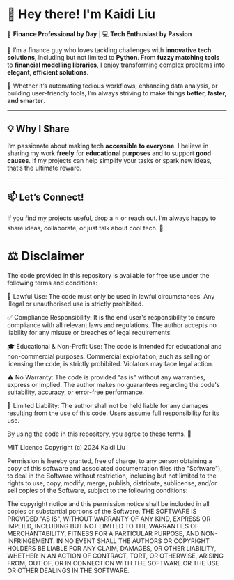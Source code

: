 # 👋 Hey there! I'm Kaidi Liu  

💼 **Finance Professional by Day** | 💻 **Tech Enthusiast by Passion**  

🌟 I’m a finance guy who loves tackling challenges with **innovative tech solutions**, including but not limited to **Python**. From **fuzzy matching tools** to **financial modelling libraries**, I enjoy transforming complex problems into **elegant, efficient solutions**.  

🔧 Whether it’s automating tedious workflows, enhancing data analysis, or building user-friendly tools, I’m always striving to make things **better, faster, and smarter**.  

---

## 💡 Why I Share  
I’m passionate about making tech **accessible to everyone**. I believe in sharing my work **freely** for **educational purposes** and to support **good causes**. If my projects can help simplify your tasks or spark new ideas, that’s the ultimate reward.  

---

## 📫 **Let’s Connect!**  
If you find my projects useful, drop a ⭐ or reach out. I’m always happy to share ideas, collaborate, or just talk about cool tech. 🙌  






# **⚖️ Disclaimer**
The code provided in this repository is available for free use under the following terms and conditions:

📜 Lawful Use:
The code must only be used in lawful circumstances. Any illegal or unauthorised use is strictly prohibited.

✅ Compliance Responsibility:
It is the end user's responsibility to ensure compliance with all relevant laws and regulations. The author accepts no liability for any misuse or breaches of legal requirements.

🎓 Educational & Non-Profit Use:
The code is intended for educational and non-commercial purposes. Commercial exploitation, such as selling or licensing the code, is strictly prohibited. Violators may face legal action.

⚠️ No Warranty:
The code is provided "as is" without any warranties, express or implied. The author makes no guarantees regarding the code's suitability, accuracy, or error-free performance.

🚫 Limited Liability:
The author shall not be held liable for any damages resulting from the use of this code. Users assume full responsibility for its use.

By using the code in this repository, you agree to these terms. 🙌

MIT Licence
Copyright (c) 2024 Kaidi Liu

Permission is hereby granted, free of charge, to any person obtaining a copy of this software and associated documentation files (the "Software"), to deal in the Software without restriction, including but not limited to the rights to use, copy, modify, merge, publish, distribute, sublicense, and/or sell copies of the Software, subject to the following conditions:

The copyright notice and this permission notice shall be included in all copies or substantial portions of the Software.
THE SOFTWARE IS PROVIDED "AS IS", WITHOUT WARRANTY OF ANY KIND, EXPRESS OR IMPLIED, INCLUDING BUT NOT LIMITED TO THE WARRANTIES OF MERCHANTABILITY, FITNESS FOR A PARTICULAR PURPOSE, AND NON-INFRINGEMENT. IN NO EVENT SHALL THE AUTHORS OR COPYRIGHT HOLDERS BE LIABLE FOR ANY CLAIM, DAMAGES, OR OTHER LIABILITY, WHETHER IN AN ACTION OF CONTRACT, TORT, OR OTHERWISE, ARISING FROM, OUT OF, OR IN CONNECTION WITH THE SOFTWARE OR THE USE OR OTHER DEALINGS IN THE SOFTWARE.
